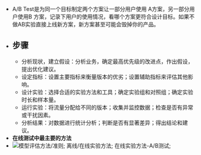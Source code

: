 - A/B Test是为同一个目标制定两个方案让一部分用户使用 A方案，另一部分用户使用B 方案，记录下用户的使用情况，看哪个方案更符合设计目标。如果不做AB实验直接上线新方案，新方案甚至可能会毁掉你的产品。
- ## 步骤
	- 分析现状，建立假设：分析业务，确定最高优先级的改进点，作出假设，提出优化建议。
	- 设定指标：设置主要指标来衡量版本的优劣；设置辅助指标来评估其他影响。
	- 设计实验：选择合适的实验方法和工具；确定实验组和对照组；确定实验时长和样本量。
	- 运行实验：将流量分配给不同的版本；收集并监控数据；检查是否有异常或干扰因素。
	- 分析结果：对数据进行统计分析；判断是否有显著差异；得出结论和建议。
- **在线测试中最主要的方法**
- ![模型评估方法/准则; 离线/在线实验方法; 在线实验方法-A/B测试;](https://img-blog.csdnimg.cn/img_convert/989882f3bcc818acadf846b1bb647335.png)